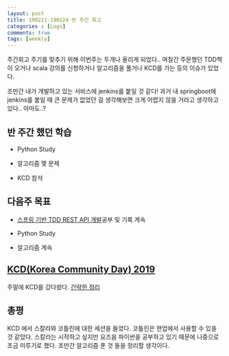 ```yaml
---
layout: post
title: 190221-190224 반 주간 회고
categories : [Logs]
comments: true
tags: [weekly]
---
```


주간회고 주기를 맞추기 위해 이번주는 두개나 올리게 되었다..
며칠간 주문했던 TDD책이 오거나 scala 강의를 신청하거나 알고리즘을 풀거나 KCD를 가는 등의 이슈가 있었다.

조만간 내가 개발하고 있는 서비스에 jenkins를 붙일 것 같다!
과거 내 springboot에 jenkins를 붙일 때 큰 문제가 없었던 걸 생각해보면 크게 어렵지 않을 거라고 생각하고있다.. 아마도..?

## 반 주간 했던 학습

* Python Study

* 알고리즘 몇 문제

* KCD 참석


## 다음주 목표

* [스프링 기반 TDD REST API 개발](https://www.inflearn.com/course/spring_rest-api/)공부 및 기록 계속

* Python Study

* 알고리즘 계속


## [KCD(Korea Community Day) 2019](https://festa.io/events/200)
주말에 KCD를 갔다왔다.
[간략한 정리](https://github.com/sehajyang/TIL/blob/master/Seminar/190223-2019-KCD-Korea.md)

## 총평
KCD 에서 스칼라와 코틀린에 대한 세션을 들었다.
코틀린은 현업에서 사용할 수 있을 것 같았다.
스칼라는 시작하고 싶지만 요즈음 파이썬을 공부하고 있기 때문에 나중으로 조금 미루기로 했다. 
조만간 알고리즘 푼 것 들을 정리할 생각이다. 

